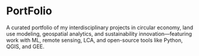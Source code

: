 # PortFolio
A curated portfolio of my interdisciplinary projects in circular economy, land use modeling, geospatial analytics, and sustainability innovation—featuring work with ML, remote sensing, LCA, and open-source tools like Python, QGIS, and GEE.
